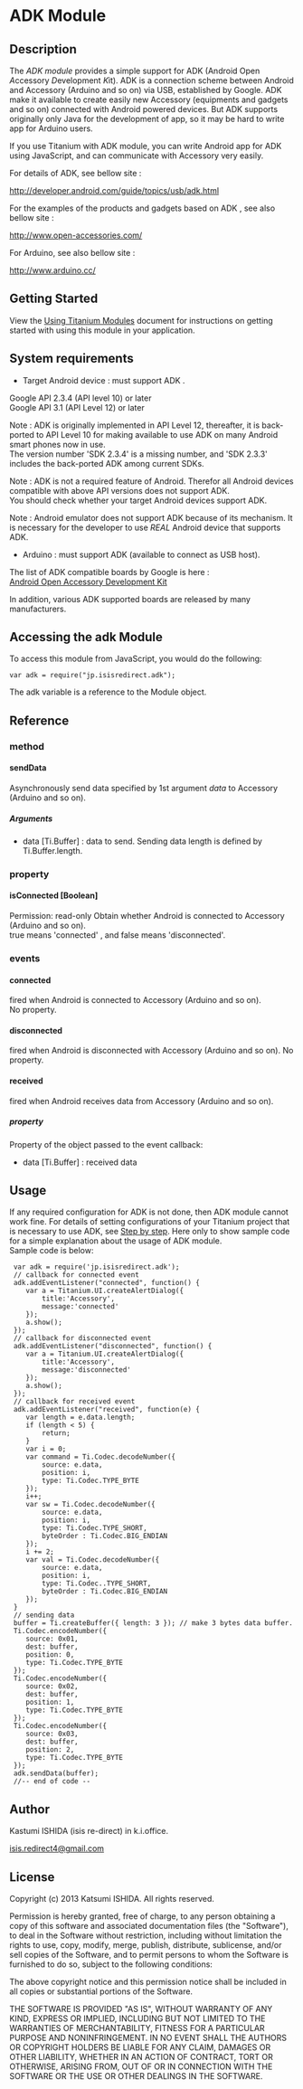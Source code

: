 # ADK Module

## Description

The *ADK module* provides a simple support for ADK (Android Open *A*ccessory *D*evelopment *K*it).
ADK is a connection scheme between Android and Accessory (Arduino and so on) via USB, established by Google.
ADK make it available to create easily new Accessory (equipments and gadgets and so on) connected with Android powered devices.
But ADK supports originally only Java for the development of app, so it may be hard to write app for Arduino users.

If you use Titanium with ADK module, you can write Android app for ADK using JavaScript, and can communicate with Accessory very easily.


For details of ADK, see bellow site  :

<http://developer.android.com/guide/topics/usb/adk.html>

For the examples of the products and gadgets based on ADK , see also bellow site :

<http://www.open-accessories.com/>

For Arduino, see also bellow site :

<http://www.arduino.cc/>

## Getting Started

View the [Using Titanium Modules](https://wiki.appcelerator.org/display/tis/Using+Titanium+Modules) document for instructions on getting started with using this module in your application.


## System requirements

+	Target Android device : must support ADK .
	
Google API 2.3.4 (API level 10) or later  
Google API 3.1 (API Level 12) or later  
	
Note : ADK is originally implemented in API Level 12, thereafter, it is back-ported to API Level 10 for making available to use ADK on many Android smart phones now in use.  
The version number 'SDK 2.3.4' is a missing number, and 'SDK 2.3.3' includes the back-ported ADK among current SDKs.  
		
Note : ADK is not a required feature of Android. Therefor all Android devices compatible with above API versions does not support ADK.  
You should check whether your target Android devices support ADK.  
		
Note : Android emulator does not support ADK because of its mechanism. It is necessary for the developer to use *REAL* Android device that supports ADK.

+	Arduino : must support ADK (available to connect as USB host). 
 
The list of ADK compatible boards by Google is here :  
[Android Open Accessory Development Kit](http://developer.android.com/guide/topics/usb/adk.html)
	
In addition, various ADK supported boards are released by many manufacturers.
	
## Accessing the adk Module

To access this module from JavaScript, you would do the following:

	var adk = require("jp.isisredirect.adk");

The adk variable is a reference to the Module object.	

## Reference

### method
#### sendData  
Asynchronously send data specified by 1st argument *data* to Accessory (Arduino and so on).
##### Arguments
+	data [Ti.Buffer] : data to send. Sending data length is defined by Ti.Buffer.length.

### property
#### isConnected  [Boolean]
Permission: read-only
Obtain whether Android is connected to Accessory (Arduino and so on).  
true means 'connected' , and false means 'disconnected'.

### events
#### connected
fired when Android is connected to Accessory (Arduino and so on).  
No property.

#### disconnected
fired when Android is disconnected with Accessory (Arduino and so on).
No property.

#### received
fired when Android receives data from Accessory (Arduino and so on).
##### property
Property of the object passed to the event callback:

+	data [Ti.Buffer] :  received data  

## Usage
If any required configuration for ADK is not done, then ADK module cannot work fine.
For details of setting configurations of your Titanium project that is necessary to use ADK, see [Step by step](./stepbystep.html).
Here only to show sample code for a simple explanation about the usage of ADK module.  
Sample code is below:

     var adk = require('jp.isisredirect.adk');  
     // callback for connected event  
     adk.addEventListener("connected", function() {  
     	var a = Titanium.UI.createAlertDialog({  
     		title:'Accessory',  
     		message:'connected'  
     	});  
     	a.show();  
     });  
     // callback for disconnected event  
     adk.addEventListener("disconnected", function() {  
     	var a = Titanium.UI.createAlertDialog({  
     		title:'Accessory',  
     		message:'disconnected'  
     	});  
     	a.show();  
     });  
     // callback for received event  
     adk.addEventListener("received", function(e) {  
     	var length = e.data.length;  
     	if (length < 5) {  
     		return;  
     	}  
     	var i = 0;  
     	var command = Ti.Codec.decodeNumber({  
     		source: e.data,  
     		position: i,  
     		type: Ti.Codec.TYPE_BYTE  
     	});  
     	i++;  
     	var sw = Ti.Codec.decodeNumber({  
     		source: e.data,  
     		position: i,  
     		type: Ti.Codec.TYPE_SHORT,  
     		byteOrder : Ti.Codec.BIG_ENDIAN  
     	});  
     	i += 2;  
     	var val = Ti.Codec.decodeNumber({  
     		source: e.data,  
     		position: i,  
     		type: Ti.Codec..TYPE_SHORT,  
     		byteOrder : Ti.Codec.BIG_ENDIAN  
     	});  
     }  
     // sending data  
     buffer = Ti.createBuffer({ length: 3 }); // make 3 bytes data buffer.   
     Ti.Codec.encodeNumber({  
     	source: 0x01,  
     	dest: buffer,  
     	position: 0,  
     	type: Ti.Codec.TYPE_BYTE  
     });  
     Ti.Codec.encodeNumber({  
     	source: 0x02,  
     	dest: buffer,  
     	position: 1,  
     	type: Ti.Codec.TYPE_BYTE  
     });  
     Ti.Codec.encodeNumber({  
     	source: 0x03,  
     	dest: buffer,  
     	position: 2,  
     	type: Ti.Codec.TYPE_BYTE  
     });  
     adk.sendData(buffer);	
     //-- end of code --



## Author

Kastumi ISHIDA (isis re-direct) in k.i.office.

isis.redirect4@gmail.com


## License
Copyright (c) 2013 Katsumi ISHIDA. All rights reserved.

Permission is hereby granted, free of charge, to any person obtaining a copy of this software and associated documentation files (the "Software"), to deal in the Software without restriction, including without limitation the rights to use, copy, modify, merge, publish, distribute, sublicense, and/or sell copies of the Software, and to permit persons to whom the Software is furnished to do so, subject to the following conditions:

The above copyright notice and this permission notice shall be included in all copies or substantial portions of the Software.

THE SOFTWARE IS PROVIDED "AS IS", WITHOUT WARRANTY OF ANY KIND, EXPRESS OR IMPLIED, INCLUDING BUT NOT LIMITED TO THE WARRANTIES OF MERCHANTABILITY, FITNESS FOR A PARTICULAR PURPOSE AND NONINFRINGEMENT. IN NO EVENT SHALL THE AUTHORS OR COPYRIGHT HOLDERS BE LIABLE FOR ANY CLAIM, DAMAGES OR OTHER LIABILITY, WHETHER IN AN ACTION OF CONTRACT, TORT OR OTHERWISE, ARISING FROM, OUT OF OR IN CONNECTION WITH THE SOFTWARE OR THE USE OR OTHER DEALINGS IN THE SOFTWARE.